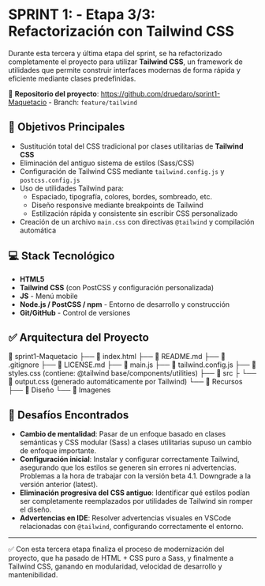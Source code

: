 # **SPRINT 1: - Etapa 3/3: Refactorización con Tailwind CSS**

Durante esta tercera y última etapa del sprint, se ha refactorizado completamente el proyecto para utilizar **Tailwind CSS**, un framework de utilidades que permite construir interfaces modernas de forma rápida y eficiente mediante clases predefinidas.

🔗 **Repositorio del proyecto**: https://github.com/druedaro/sprint1-Maquetacio - Branch: `feature/tailwind`

## **🚀 Objetivos Principales**

* Sustitución total del CSS tradicional por clases utilitarias de **Tailwind CSS**
* Eliminación del antiguo sistema de estilos (Sass/CSS)
* Configuración de Tailwind CSS mediante `tailwind.config.js` y `postcss.config.js`
* Uso de utilidades Tailwind para:
  * Espaciado, tipografía, colores, bordes, sombreado, etc.
  * Diseño responsive mediante breakpoints de Tailwind
  * Estilización rápida y consistente sin escribir CSS personalizado
* Creación de un archivo `main.css` con directivas `@tailwind` y compilación automática

## **💻 Stack Tecnológico**

* **HTML5**
* **Tailwind CSS** (con PostCSS y configuración personalizada)
* **JS** - Menú mobile
* **Node.js / PostCSS / npm** - Entorno de desarrollo y construcción
* **Git/GitHub** - Control de versiones

## **✅ Arquitectura del Proyecto**
📁 sprint1-Maquetacio
├── 📄 index.html
├── 📄 README.md
├── 📄 .gitignore
├── 📄 LICENSE.md
├── 📄 main.js
├── 📄 tailwind.config.js
├── 📄 styles.css (contiene: @tailwind base/components/utilities)
├── 📁 src
├    └── 📄 output.css (generado automáticamente por Tailwind)
└── 📁 Recursos
    ├── 📁 Diseño
    └── 📁 Imagenes

## **🛑 Desafíos Encontrados**

* **Cambio de mentalidad**: Pasar de un enfoque basado en clases semánticas y CSS modular (Sass) a clases utilitarias supuso un cambio de enfoque importante.
* **Configuración inicial**: Instalar y configurar correctamente Tailwind, asegurando que los estilos se generen sin errores ni advertencias. Problemas a la hora de trabajar con la versión beta 4.1. Downgrade a la versión anterior (latest).
* **Eliminación progresiva del CSS antiguo**: Identificar qué estilos podían ser completamente reemplazados por utilidades de Tailwind sin romper el diseño.
* **Advertencias en IDE**: Resolver advertencias visuales en VSCode relacionadas con `@tailwind`, configurando correctamente el entorno.

---

✅ Con esta tercera etapa finaliza el proceso de modernización del proyecto, que ha pasado de HTML + CSS puro a Sass, y finalmente a Tailwind CSS, ganando en modularidad, velocidad de desarrollo y mantenibilidad.
